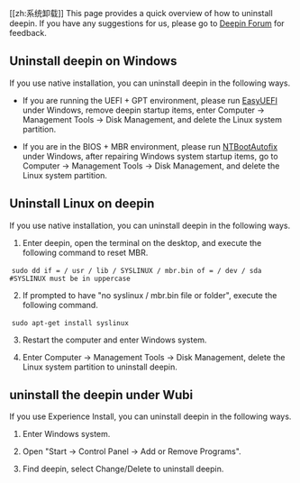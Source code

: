 [[zh:系统卸载]]
This page provides a quick overview of how to uninstall deepin. If you have any suggestions for us, please go to [Deepin Forum](https://bbs.deepin.org/forum.php?mod=forumdisplay&fid=70) for feedback.


## Uninstall deepin on Windows


If you use native installation, you can uninstall deepin in the following ways.

* If you are running the UEFI + GPT environment, please run [EasyUEFI](http://www.easyuefi.com/index-cn.html) under Windows, remove deepin startup items, enter Computer -> Management Tools -> Disk Management, and delete the Linux system partition.

* If you are in the BIOS + MBR environment, please run [NTBootAutofix](http://pan.baidu.com/s/1c0T9tOO) under Windows, after repairing Windows system startup items, go to Computer -> Management Tools -> Disk Management, and delete the Linux system partition.




## Uninstall Linux on deepin


If you use native installation, you can uninstall deepin in the following ways.

1. Enter deepin, open the terminal on the desktop, and execute the following command to reset MBR.

 `sudo dd if = / usr / lib / SYSLINUX / mbr.bin of = / dev / sda #SYSLINUX must be in uppercase`

2. If prompted to have "no syslinux / mbr.bin file or folder", execute the following command.


 `sudo apt-get install syslinux`

3. Restart the computer and enter Windows system.

4. Enter Computer -> Management Tools -> Disk Management, delete the Linux system partition to uninstall deepin.



## uninstall the deepin under Wubi

If you use Experience Install, you can uninstall deepin in the following ways.


1. Enter Windows system.

2. Open "Start -> Control Panel -> Add or Remove Programs".

3. Find deepin, select Change/Delete to uninstall deepin.
